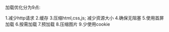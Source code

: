 加载优化分为9点:

1.减少http请求
2.缓存
3.压缩html,css,js; 减少资源大小
4.确保无阻塞
5.使用首屏加载
6.按需加载
7.预加载
8.压缩图片
9.少使用cookie
